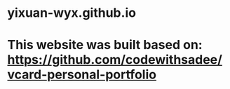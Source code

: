 # yixuan-wyx.github.io

# This website was built based on: https://github.com/codewithsadee/vcard-personal-portfolio
